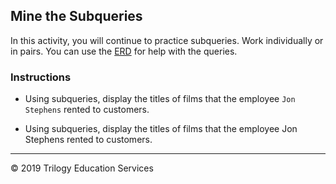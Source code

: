 ## Mine the Subqueries

In this activity, you will continue to practice subqueries. Work individually or in pairs. You can use the [ERD](http://www.postgresqltutorial.com/postgresql-sample-database/) for help with the queries.

### Instructions

* Using subqueries, display the titles of films that the employee `Jon Stephens` rented to customers.

* Using subqueries, display the titles of films that the employee Jon Stephens rented to customers.

---

© 2019 Trilogy Education Services
